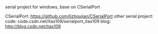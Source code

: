 serial project for windows, base on CSerialPort

CSerialPort:
  https://github.com/lizhoujian/CSerialPort
other serial project:
  code: code.csdn.net/itas109/serialport_itas109
  blog: http://blog.csdn.net/itas109
